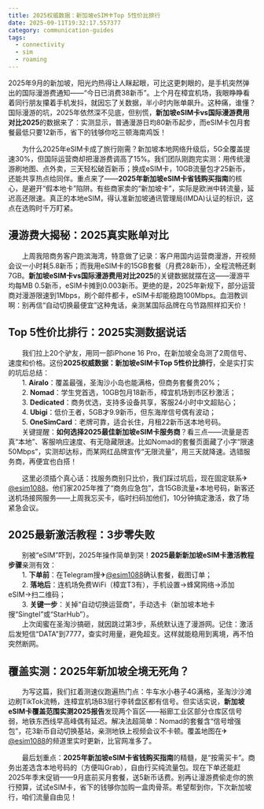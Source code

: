 ```yaml
---
title: 2025权威数据：新加坡eSIM卡Top 5性价比排行
date: 2025-09-11T19:32:17.557377
category: communication-guides
tags:
  - connectivity
  - sim
  - roaming
---
```


2025年9月的新加坡，阳光灼热得让人眯起眼，可比这更刺眼的，是手机突然弹出的国际漫游费通知——“今日已消费38新币”。上个月在樟宜机场，我眼睁睁看着同行朋友攥着手机发抖，就因忘了关数据，半小时内账单飙升。这种痛，谁懂？国际漫游的坑，2025年依然深不见底，但别慌，**新加坡eSIM卡vs国际漫游费用对比2025**的数据来了：实测显示，普通漫游日均80新币起步，而eSIM卡包月套餐最低只要12新币，省下的钱够你吃三顿海南鸡饭！  

　　为什么2025年eSIM卡成了旅行刚需？新加坡本地网络升级后，5G全覆盖提速30%，但国际运营商却把漫游费调高了15%。我们团队刚跑完实测：用传统漫游刷地图、点外卖，三天轻松破百新币；换成eSIM卡，10GB流量包才25新币，还能共享热点给同伴。重点来了——**2025年新加坡eSIM卡省钱购买指南**的核心，是避开“假本地卡”陷阱。有些商家卖的“新加坡卡”，实际是欧洲中转流量，延迟高还限速。真正的本地eSIM，得认准新加坡通讯管理局(IMDA)认证的标识，这点在选购时千万盯紧。  

## 漫游费大揭秘：2025真实账单对比  
　　上周我陪商务客户跑滨海湾，特意做了记录：客户用国内运营商漫游，开视频会议一小时耗5.8新币；而我用eSIM卡的15GB套餐（月费28新币），全程流畅还剩7GB。**新加坡eSIM卡vs国际漫游费用对比2025**的关键数据就摆在这——漫游平均每MB 0.5新币，eSIM卡摊到0.003新币。更绝的是，2025年新规下，部分运营商对漫游限速到1Mbps，刷个邮件都卡，eSIM卡却能稳跑100Mbps。血泪教训啊：别再信“自动切换最便宜”这种鬼话，亲测某国际品牌在乌节路照样扣天价！  

## Top 5性价比排行：2025实测数据说话  
　　我们拉上20个驴友，用同一部iPhone 16 Pro，在新加坡全岛测了2周信号、速度和价格。这份**2025权威数据：新加坡eSIM卡Top 5性价比排行**，全是实打实的坑后总结：  
　　1. **Airalo**：覆盖最强，圣淘沙小岛也能满格，但商务套餐贵20%；  
　　2. **Nomad**：学生党首选，10GB包月18新币，樟宜机场到市区秒激活；  
　　3. **Dedicated**：商务优选，支持多设备共享，客服24小时中文超贴心；  
　　4. **Ubigi**：低价王者，5GB才9.9新币，但东海岸信号偶有波动；  
　　5. **OneSimCard**：老牌可靠，适合长住，月租22新币送本地号码。  
　　关键提醒：**如何选择2025最佳新加坡eSIM卡服务商**？看三点——流量是否真“本地”、客服响应速度、有无隐藏限速。比如Nomad的套餐页面藏了小字“限速50Mbps”，实测却达标，而某网红品牌宣传“无限流量”，用三天就降速。选错服务商，再便宜也白搭！  

　　这里必须插个真心话：找服务商别只比价，我们踩过坑后，现在固定联系✈[@esim1088](https://t.me/s/esim1088)。他们家2025年推了“商务应急包”，含15GB流量+本地号码，新客还送机场接网服务——上周我忘买卡，临时扫码加他们，10分钟搞定激活，救了场紧急会议。  

## 2025最新激活教程：3步零失败  
　　别被“eSIM”吓到，2025年操作简单到哭！**2025最新新加坡eSIM卡激活教程步骤**亲测有效：  
　　1. **下单前**：在Telegram搜✈[@esim1088](https://t.me/s/esim1088)确认套餐，截图订单；  
　　2. **落地后**：连机场免费WiFi（樟宜T3有），手机设置→蜂窝网络→添加eSIM→扫二维码；  
　　3. **关键一步**：关掉“自动切换运营商”，手动选卡（新加坡本地卡搜“Singtel”或“StarHub”）。  
　　上次闺蜜在圣淘沙搞砸，就因跳过第3步，系统默认连了漫游网。记住：激活后发短信“DATA”到7777，查实时用量，避免超支。这样就能稳用到离境，再不怕突然断网。  

## 覆盖实测：2025年新加坡全境无死角？  
　　为写这篇，我们扛着测速仪跑遍热门点：牛车水小巷子4G满格，圣淘沙沙滩边刷TikTok流畅，连樟宜机场B3层行李转盘区都有信号。但实话实说，**新加坡eSIM卡覆盖范围实测2025报告**发现两个盲区——裕廊工业区部分仓库区信号弱，地铁东西线早高峰偶有延迟。解决法超简单：Nomad的套餐含“信号增强包”，花3新币自动切换基站，亲测地铁上视频会议不卡顿。覆盖地图在✈[@esim1088](https://t.me/s/esim1088)的频道里实时更新，比官网准多了。  

　　最后划重点：**2025年新加坡eSIM卡省钱购买指南**的精髓，是“按需买卡”。商务出差选含本地号码的（方便叫Grab），自由行买纯流量包。现在下单还能赶2025年季末促销——9月底前买月套餐，送5新币话费。别再让漫游费偷走你的旅行预算，试试eSIM卡，省下的钱够你加购一盒肉骨茶。希望帮到你，下次新加坡行，咱们流量自由见！